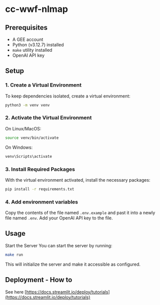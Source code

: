 # cc-wwf-nlmap

## Prerequisites

- A GEE account
- Python (v3.12.7) installed
- `make` utility installed
- OpenAI API key

## Setup

### 1. Create a Virtual Environment

To keep dependencies isolated, create a virtual environment:

```bash
python3 -m venv venv
```

### 2. Activate the Virtual Environment

On Linux/MacOS:

```bash
source venv/bin/activate
```

On Windows:

```bash
venv\Scripts\activate
```

### 3. Install Required Packages

With the virtual environment activated, install the necessary packages:

```bash
pip install -r requirements.txt
```

### 4. Add environment variables

Copy the contents of the file named `.env.example` and past it into a newly file named `.env`. Add your OpenAI API key to the file.

## Usage

Start the Server
You can start the server by running:

```bash
make run
```

This will initialize the server and make it accessible as configured.

## Deployment - How to

See here [https://docs.streamlit.io/deploy/tutorials](https://docs.streamlit.io/deploy/tutorials)
